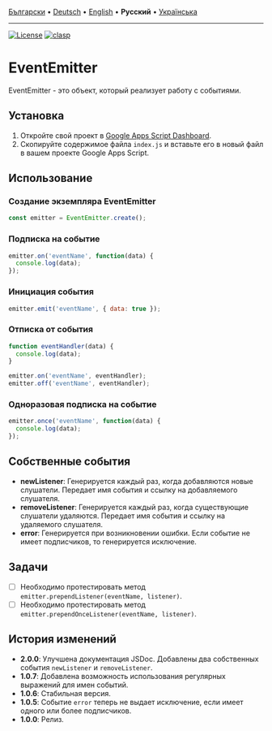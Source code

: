 [Български](README-BG.md) • [Deutsch](README-DE.md) • [English](README.md) • **Русский** • [Українська](README-UK.md)

---

[![License](https://img.shields.io/github/license/MaksymStoianov/EventEmitter)](https://github.com/MaksymStoianov/EventEmitter/blob/master/LICENSE.md) [![clasp](https://img.shields.io/badge/built%20with-clasp-4285f4.svg)](https://github.com/google/clasp)


# EventEmitter

EventEmitter - это объект, который реализует работу с событиями.


## Установка

1. Откройте свой проект в [Google Apps Script Dashboard](https://script.google.com/).
2. Скопируйте содержимое файла `index.js` и вставьте его в новый файл в вашем проекте Google Apps Script.

## Использование

### Создание экземпляра EventEmitter

```javascript
const emitter = EventEmitter.create();
```

### Подписка на событие

```javascript
emitter.on('eventName', function(data) {
  console.log(data);
});
```

### Инициация события

```javascript
emitter.emit('eventName', { data: true });
```

### Отписка от события

```javascript
function eventHandler(data) {
  console.log(data);
}

emitter.on('eventName', eventHandler);
emitter.off('eventName', eventHandler);
```

### Одноразовая подписка на событие

```javascript
emitter.once('eventName', function(data) {
  console.log(data);
});
```

## Собственные события

- **newListener**: Генерируется каждый раз, когда добавляются новые слушатели. Передает имя события и ссылку на добавляемого слушателя.
- **removeListener**: Генерируется каждый раз, когда существующие слушатели удаляются. Передает имя события и ссылку на удаляемого слушателя.
- **error**: Генерируется при возникновении ошибки. Если событие не имеет подписчиков, то генерируется исключение.

## Задачи

- [ ] Необходимо протестировать метод `emitter.prependListener(eventName, listener)`.
- [ ] Необходимо протестировать метод `emitter.prependOnceListener(eventName, listener)`.

## История изменений

- **2.0.0**: Улучшена документация JSDoc. Добавлены два собственных события `newListener` и `removeListener`.
- **1.0.7**: Добавлена возможность использования регулярных выражений для имен событий.
- **1.0.6**: Стабильная версия.
- **1.0.5**: Событие `error` теперь не выдает исключение, если имеет одного или более подписчиков.
- **1.0.0**: Релиз.
